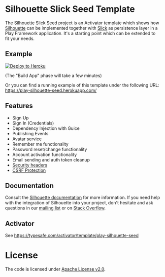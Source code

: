 Silhouette Slick Seed Template
=====================================

The Silhouette Slick Seed project is an Activator template which shows how [Silhouette](https://github.com/mohiva/play-silhouette) can be implemented together with [Slick](http://slick.lightbend.com/) as persistence layer in a Play Framework application. It's a starting point which can be extended to fit your needs.

## Example

[![Deploy to Heroku](https://www.herokucdn.com/deploy/button.png)](https://heroku.com/deploy)

(The "Build App" phase will take a few minutes)

Or you can find a running example of this template under the following URL: https://play-silhouette-seed.herokuapp.com/

## Features

* Sign Up
* Sign In (Credentials)
* Dependency Injection with Guice
* Publishing Events
* Avatar service
* Remember me functionality
* Password reset/change functionality
* Account activation functionality
* Email sending and auth token cleanup
* [Security headers](https://www.playframework.com/documentation/2.4.x/SecurityHeaders)
* [CSRF Protection](https://www.playframework.com/documentation/2.4.x/ScalaCsrf)

## Documentation

Consult the [Silhouette documentation](http://silhouette.mohiva.com/docs) for more information. If you need help with the integration of Silhouette into your project, don't hesitate and ask questions in our [mailing list](https://groups.google.com/forum/#!forum/play-silhouette) or on [Stack Overflow](http://stackoverflow.com/questions/tagged/playframework).

## Activator

See https://typesafe.com/activator/template/play-silhouette-seed

# License

The code is licensed under [Apache License v2.0](http://www.apache.org/licenses/LICENSE-2.0).
